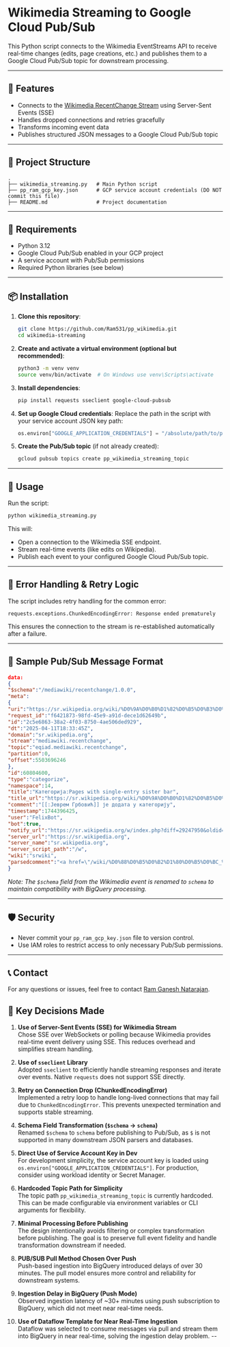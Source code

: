 # Wikimedia Streaming to Google Cloud Pub/Sub

This Python script connects to the Wikimedia EventStreams API to receive real-time changes (edits, page creations, etc.) and publishes them to a Google Cloud Pub/Sub topic for downstream processing.

---

## 📌 Features

- Connects to the [Wikimedia RecentChange Stream](https://stream.wikimedia.org/v2/stream/recentchange) using Server-Sent Events (SSE)
- Handles dropped connections and retries gracefully
- Transforms incoming event data
- Publishes structured JSON messages to a Google Cloud Pub/Sub topic

---

## 📁 Project Structure

```
.
├── wikimedia_streaming.py   # Main Python script
├── pp_ram_gcp_key.json      # GCP service account credentials (DO NOT commit this file)
├── README.md                # Project documentation
```

---

## 🧰 Requirements

- Python 3.12
- Google Cloud Pub/Sub enabled in your GCP project
- A service account with Pub/Sub permissions
- Required Python libraries (see below)

---

## 📦 Installation

1. **Clone this repository**:
   ```bash
   git clone https://github.com/Ram531/pp_wikimedia.git
   cd wikimedia-streaming
   ```

2. **Create and activate a virtual environment (optional but recommended)**:
   ```bash
   python3 -m venv venv
   source venv/bin/activate  # On Windows use venv\Scripts\activate
   ```

3. **Install dependencies**:
   ```bash
   pip install requests sseclient google-cloud-pubsub
   ```

4. **Set up Google Cloud credentials**:
   Replace the path in the script with your service account JSON key path:
   ```python
   os.environ["GOOGLE_APPLICATION_CREDENTIALS"] = "/absolute/path/to/pp_ram_gcp_key.json"
   ```

5. **Create the Pub/Sub topic** (if not already created):
   ```bash
   gcloud pubsub topics create pp_wikimedia_streaming_topic
   ```

---

## 🚀 Usage

Run the script:
```bash
python wikimedia_streaming.py
```

This will:
- Open a connection to the Wikimedia SSE endpoint.
- Stream real-time events (like edits on Wikipedia).
- Publish each event to your configured Google Cloud Pub/Sub topic.

---

## 🔁 Error Handling & Retry Logic

The script includes retry handling for the common error:

```
requests.exceptions.ChunkedEncodingError: Response ended prematurely
```

This ensures the connection to the stream is re-established automatically after a failure.

---

## 🔄 Sample Pub/Sub Message Format

```json
data: 
{
"$schema":"/mediawiki/recentchange/1.0.0",
"meta":
{
"uri":"https://sr.wikipedia.org/wiki/%D0%9A%D0%B0%D1%82%D0%B5%D0%B3%D0%BE%D1%80%D0%B8%D1%98%D0%B0:Pages_with_single-entry_sister_bar",
"request_id":"f6421873-98fd-45e9-a91d-dece1d62649b",
"id":"2c5e6863-38a2-4f03-8750-4ae506ded929",
"dt":"2025-04-11T18:33:45Z",
"domain":"sr.wikipedia.org",
"stream":"mediawiki.recentchange",
"topic":"eqiad.mediawiki.recentchange",
"partition":0,
"offset":5503696246
},
"id":60804600,
"type":"categorize",
"namespace":14,
"title":"Категорија:Pages with single-entry sister bar",
"title_url":"https://sr.wikipedia.org/wiki/%D0%9A%D0%B0%D1%82%D0%B5%D0%B3%D0%BE%D1%80%D0%B8%D1%98%D0%B0:Pages_with_single-entry_sister_bar",
"comment":"[[:Јеврем Грбовић]] је додата у категорију",
"timestamp":1744396425,
"user":"FelixBot",
"bot":true,
"notify_url":"https://sr.wikipedia.org/w/index.php?diff=29247950&oldid=28528557&rcid=60804600",
"server_url":"https://sr.wikipedia.org",
"server_name":"sr.wikipedia.org",
"server_script_path":"/w",
"wiki":"srwiki",
"parsedcomment":"<a href=\"/wiki/%D0%88%D0%B5%D0%B2%D1%80%D0%B5%D0%BC_%D0%93%D1%80%D0%B1%D0%BE%D0%B2%D0%B8%D1%9B\" title=\"Јеврем Грбовић\">Јеврем Грбовић</a> је додата у категорију"
}
```

*Note: The `$schema` field from the Wikimedia event is renamed to `schema` to maintain compatibility with BigQuery processing.*

---

## 🛡️ Security

- Never commit your `pp_ram_gcp_key.json` file to version control.
- Use IAM roles to restrict access to only necessary Pub/Sub permissions.

---

## 📞 Contact

For any questions or issues, feel free to contact [Ram Ganesh Natarajan](mailto:rganesh333@gmail.com).


## 📌 Key Decisions Made

1. **Use of Server-Sent Events (SSE) for Wikimedia Stream**  
   Chose SSE over WebSockets or polling because Wikimedia provides real-time event delivery using SSE. This reduces overhead and simplifies stream handling.

2. **Use of `sseclient` Library**  
   Adopted `sseclient` to efficiently handle streaming responses and iterate over events. Native `requests` does not support SSE directly.

3. **Retry on Connection Drop (ChunkedEncodingError)**  
   Implemented a retry loop to handle long-lived connections that may fail due to `ChunkedEncodingError`. This prevents unexpected termination and supports stable streaming.

4. **Schema Field Transformation (`$schema` → `schema`)**  
   Renamed `$schema` to `schema` before publishing to Pub/Sub, as `$` is not supported in many downstream JSON parsers and databases.

5. **Direct Use of Service Account Key in Dev**  
   For development simplicity, the service account key is loaded using `os.environ["GOOGLE_APPLICATION_CREDENTIALS"]`. For production, consider using workload identity or Secret Manager.

6. **Hardcoded Topic Path for Simplicity**  
   The topic path `pp_wikimedia_streaming_topic` is currently hardcoded. This can be made configurable via environment variables or CLI arguments for flexibility.

7. **Minimal Processing Before Publishing**  
   The design intentionally avoids filtering or complex transformation before publishing. The goal is to preserve full event fidelity and handle transformation downstream if needed.

8. **PUB/SUB Pull Method Chosen Over Push**  
   Push-based ingestion into BigQuery introduced delays of over 30 minutes. The pull model ensures more control and reliability for downstream systems.

9. **Ingestion Delay in BigQuery (Push Mode)**  
   Observed ingestion latency of ~30+ minutes using push subscription to BigQuery, which did not meet near real-time needs.

10. **Use of Dataflow Template for Near Real-Time Ingestion**  
    Dataflow was selected to consume messages via pull and stream them into BigQuery in near real-time, solving the ingestion delay problem.
--